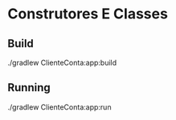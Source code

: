 # Construtores E Classes


## Build

./gradlew ClienteConta:app:build

## Running 

./gradlew ClienteConta:app:run